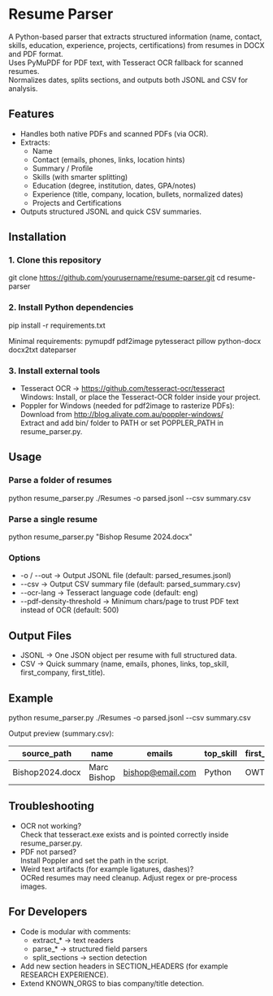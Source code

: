 # Resume Parser

A Python-based parser that extracts structured information (name, contact, skills, education, experience, projects, certifications) from resumes in DOCX and PDF format.  
Uses PyMuPDF for PDF text, with Tesseract OCR fallback for scanned resumes.  
Normalizes dates, splits sections, and outputs both JSONL and CSV for analysis.  

## Features
- Handles both native PDFs and scanned PDFs (via OCR).  
- Extracts:  
  - Name  
  - Contact (emails, phones, links, location hints)  
  - Summary / Profile  
  - Skills (with smarter splitting)  
  - Education (degree, institution, dates, GPA/notes)  
  - Experience (title, company, location, bullets, normalized dates)  
  - Projects and Certifications  
- Outputs structured JSONL and quick CSV summaries.  

## Installation

### 1. Clone this repository
git clone https://github.com/yourusername/resume-parser.git
cd resume-parser

### 2. Install Python dependencies
pip install -r requirements.txt

Minimal requirements:
pymupdf
pdf2image
pytesseract
pillow
python-docx
docx2txt
dateparser

### 3. Install external tools
- Tesseract OCR → https://github.com/tesseract-ocr/tesseract  
  Windows: Install, or place the Tesseract-OCR folder inside your project.  
- Poppler for Windows (needed for pdf2image to rasterize PDFs):  
  Download from http://blog.alivate.com.au/poppler-windows/  
  Extract and add bin/ folder to PATH or set POPPLER_PATH in resume_parser.py.  

## Usage

### Parse a folder of resumes
python resume_parser.py ./Resumes -o parsed.jsonl --csv summary.csv

### Parse a single resume
python resume_parser.py "Bishop Resume 2024.docx"

### Options
- -o / --out → Output JSONL file (default: parsed_resumes.jsonl)  
- --csv → Output CSV summary file (default: parsed_summary.csv)  
- --ocr-lang → Tesseract language code (default: eng)  
- --pdf-density-threshold → Minimum chars/page to trust PDF text instead of OCR (default: 500)  

## Output Files
- JSONL → One JSON object per resume with full structured data.  
- CSV → Quick summary (name, emails, phones, links, top_skill, first_company, first_title).  

## Example
python resume_parser.py ./Resumes -o parsed.jsonl --csv summary.csv

Output preview (summary.csv):

| source_path      | name         | emails            | top_skill | first_company | first_title |
|------------------|--------------|-------------------|-----------|---------------|-------------|
| Bishop2024.docx  | Marc Bishop  | bishop@email.com  | Python    | OWT Global    | Engineer    |

## Troubleshooting
- OCR not working?  
  Check that tesseract.exe exists and is pointed correctly inside resume_parser.py.  
- PDF not parsed?  
  Install Poppler and set the path in the script.  
- Weird text artifacts (for example ligatures, dashes)?  
  OCRed resumes may need cleanup. Adjust regex or pre-process images.  

## For Developers
- Code is modular with comments:  
  - extract_* → text readers  
  - parse_* → structured field parsers  
  - split_sections → section detection  
- Add new section headers in SECTION_HEADERS (for example RESEARCH EXPERIENCE).  
- Extend KNOWN_ORGS to bias company/title detection.  
